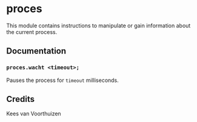# proces
This module contains instructions to manipulate or gain information about the current process.

## Documentation
### `proces.wacht <timeout>;`
Pauses the process for `timeout` milliseconds.

## Credits
Kees van Voorthuizen
